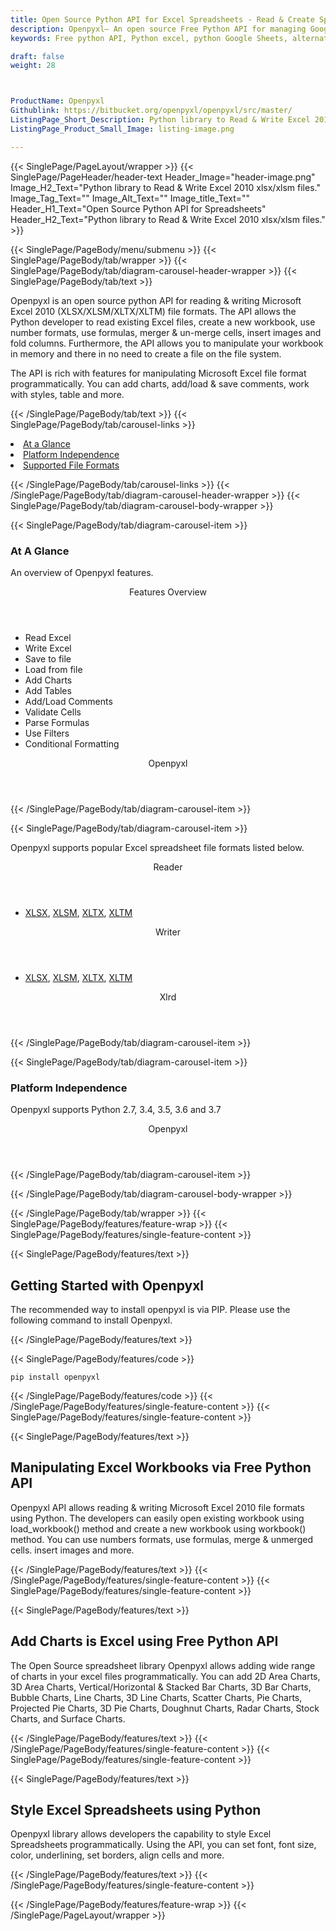 ```yaml
---
title: Open Source Python API for Excel Spreadsheets - Read & Create Spreadsheet
description: Openpyxl– An open source Free Python API for managing Google Sheets. Developers can create, modify, share and parse Excel XML Spreadsheets via Python library.
keywords: Free python API, Python excel, python Google Sheets, alternative to MS Excel, python XML library, python Share Excel XML file, python Excel API, python Spreadsheets API, Read XML file, parse Excel XML Spreadsheets, merging Excel XML spreadsheets, read excel XML files, generate Excel files

draft: false
weight: 28



ProductName: Openpyxl
Githublink: https://bitbucket.org/openpyxl/openpyxl/src/master/
ListingPage_Short_Description: Python library to Read & Write Excel 2010 xlsx/xlsm files
ListingPage_Product_Small_Image: listing-image.png 

---
```


{{< SinglePage/PageLayout/wrapper >}}
{{< SinglePage/PageHeader/header-text
Header_Image="header-image.png"
Image_H2_Text="Python library to Read & Write Excel 2010 xlsx/xlsm files."
Image_Tag_Text=""
Image_Alt_Text=""
Image_title_Text=""
Header_H1_Text="Open Source Python API for Spreadsheets"
Header_H2_Text="Python library to Read & Write Excel 2010 xlsx/xlsm files." >}}

{{< SinglePage/PageBody/menu/submenu >}}
{{< SinglePage/PageBody/tab/wrapper >}}
{{< SinglePage/PageBody/tab/diagram-carousel-header-wrapper >}}
{{< SinglePage/PageBody/tab/text >}}



<p>Openpyxl is an open source python API for reading & writing Microsoft Excel 2010 (XLSX/XLSM/XLTX/XLTM) file formats. The API allows the Python developer to read existing Excel files, create a new workbook, use number formats, use formulas, merger & un-merge cells, insert images and fold columns. Furthermore, the API allows you to manipulate your workbook in memory and there in no need to create a file on the file system.</p>
<p>The API is rich with features for manipulating Microsoft Excel file format programmatically. You can add charts, add/load & save comments, work with styles, table and more.</p>

{{< /SinglePage/PageBody/tab/text >}}
{{< SinglePage/PageBody/tab/carousel-links >}}

<li data-target="#diagramcarousel" data-slide-to="0"><a href="#">At a Glance</a></li>
<li data-target="#diagramcarousel" data-slide-to="2"><a href="#">Platform Independence</a></li>
<li data-target="#diagramcarousel" data-slide-to="1"><a class="activetab" href="#">Supported File Formats</a></li>


{{< /SinglePage/PageBody/tab/carousel-links >}}
{{< /SinglePage/PageBody/tab/diagram-carousel-header-wrapper >}}
{{< SinglePage/PageBody/tab/diagram-carousel-body-wrapper >}}

{{< SinglePage/PageBody/tab/diagram-carousel-item >}}
<h3>At A Glance</h3>
<p>An overview of Openpyxl features.</p>
<div class="diagram1 d1-poi">
<div class="d1-row">
<div class="d1-col d1-left"><header>Features Overview</header>
<ul>
<li>Read Excel</li>
<li>Write Excel</li>
<li>Save to file</li>
<li>Load from file</li>
<li>Add Charts</li>
<li>Add Tables</li>
<li>Add/Load Comments</li>
<li>Validate Cells</li>
<li>Parse Formulas</li>
<li>Use Filters</li>
<li>Conditional Formatting</li>
</ul>
</div>
</div>
<div class="d1-logo" style="border: none;"><header>Openpyxl</header><footer><small></small></footer></div>
<!--/logo--></div>
<!--/diagram1-->
{{< /SinglePage/PageBody/tab/diagram-carousel-item >}}

{{< SinglePage/PageBody/tab/diagram-carousel-item >}}
<p>Openpyxl supports popular Excel spreadsheet file formats listed below.</p>
<div class="diagram1 d2 d1-poi">
<div class="d1-row">
<div class="d1-col d1-left"><header><i class="fa fa-arrows-v"> </i> Reader</header>
<ul>
<li> <a href="https://docs.fileformat.com/spreadsheet/xlsx/">XLSX</a>, <a href="https://docs.fileformat.com/spreadsheet/xlsm/">XLSM</a>, <a href="https://docs.fileformat.com/spreadsheet/xltx/">XLTX</a>, <a href="https://docs.fileformat.com/spreadsheet/xltm/">XLTM</a> </li>
</ul>
</div>
<!--/left-->
<div class="d1-col d1-right"><header><i class="fa fa-long-arrow-down"> </i> Writer</header>
<ul>
<li> <a href="https://docs.fileformat.com/spreadsheet/xlsx/">XLSX</a>, <a href="https://docs.fileformat.com/spreadsheet/xlsm/">XLSM</a>, <a href="https://docs.fileformat.com/spreadsheet/xltx/">XLTX</a>, <a href="https://docs.fileformat.com/spreadsheet/xltm/">XLTM</a> </li>
</ul>
</div>
<!--/right--></div>
<!--/row-->
<div class="d1-logo" style="border: none;"><header>Xlrd</header><footer><small></small></footer></div>
<!--/logo--></div>
<!--/diagram2-->
{{< /SinglePage/PageBody/tab/diagram-carousel-item >}}

{{< SinglePage/PageBody/tab/diagram-carousel-item >}}
<h3>Platform Independence</h3>
<p>Openpyxl supports Python 2.7, 3.4, 3.5, 3.6 and 3.7</p>
<div class="diagram1 d1-oi">
<div class="d1-row"><!--/left-->
<div class="d1-col d1-right"> </div>
<!--/right--></div>
<!--/row-->
<div class="d1-logo" style="border: none;"><header>Openpyxl</header><footer><small></small></footer></div>
<!--/logo--></div>
<!--/diagram2 -->
{{< /SinglePage/PageBody/tab/diagram-carousel-item >}}

{{< /SinglePage/PageBody/tab/diagram-carousel-body-wrapper >}}

{{< /SinglePage/PageBody/tab/wrapper >}}
{{< SinglePage/PageBody/features/feature-wrap >}}
{{< SinglePage/PageBody/features/single-feature-content >}}

{{< SinglePage/PageBody/features/text >}}
<h2 class="h2title">Getting Started with Openpyxl</h2>
<p>The recommended way to install openpyxl is via PIP. Please use the following command to install Openpyxl.</p>
{{< /SinglePage/PageBody/features/text >}}

{{< SinglePage/PageBody/features/code >}}
<pre><code class="html">pip install openpyxl</code></pre>


{{< /SinglePage/PageBody/features/code >}}
{{< /SinglePage/PageBody/features/single-feature-content >}}
{{< SinglePage/PageBody/features/single-feature-content >}}

{{< SinglePage/PageBody/features/text >}}
<h2 class="h2title">Manipulating Excel Workbooks via Free Python API</h2>
<p>Openpyxl API allows reading & writing Microsoft Excel 2010 file formats using Python. The developers can easily open existing workbook using load_workbook() method and create a new workbook using workbook() method. You can use numbers formats, use formulas, merge & unmerged cells. insert images and more.</p>

{{< /SinglePage/PageBody/features/text >}}
{{< /SinglePage/PageBody/features/single-feature-content >}}
{{< SinglePage/PageBody/features/single-feature-content >}}

{{< SinglePage/PageBody/features/text >}}
<h2 class="h2title">Add Charts is Excel using Free Python API</h2>
<p>The Open Source spreadsheet library Openpyxl allows adding wide range of charts in your excel files programmatically. You can add 2D Area Charts, 3D Area Charts, Vertical/Horizontal & Stacked Bar Charts, 3D Bar Charts, Bubble Charts, Line Charts, 3D Line Charts, Scatter Charts, Pie Charts, Projected Pie Charts, 3D Pie Charts, Doughnut Charts, Radar Charts, Stock Charts, and Surface Charts.</p>

{{< /SinglePage/PageBody/features/text >}}
{{< /SinglePage/PageBody/features/single-feature-content >}}
{{< SinglePage/PageBody/features/single-feature-content >}}

{{< SinglePage/PageBody/features/text >}}
<h2 class="h2title">Style Excel Spreadsheets using Python</h2>
<p>Openpyxl library allows developers the capability to style Excel Spreadsheets programmatically. Using the API, you can set font, font size, color, underlining, set borders, align cells and more.</p>

{{< /SinglePage/PageBody/features/text >}}
{{< /SinglePage/PageBody/features/single-feature-content >}}

{{< /SinglePage/PageBody/features/feature-wrap >}}
{{< /SinglePage/PageLayout/wrapper >}}